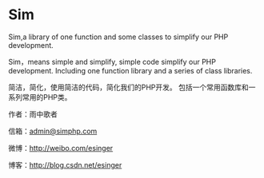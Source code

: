 Sim
======

Sim,a library of one function and some classes to simplify our PHP development.

Sim，means simple and simplify, simple code simplify our PHP development.
Including one function library and a series of class libraries.

简洁，简化，使用简洁的代码，简化我们的PHP开发。
包括一个常用函数库和一系列常用的PHP类。


作者：雨中歌者

信箱：admin@simphp.com

微博：http://weibo.com/esinger

博客：http://blog.csdn.net/esinger

